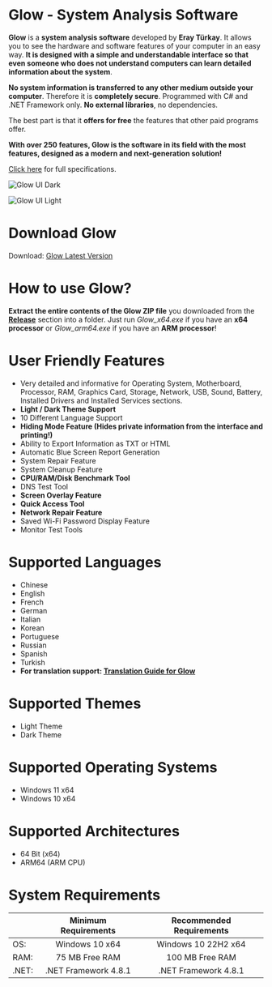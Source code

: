 # Glow - System Analysis Software

**Glow** is a **system analysis software** developed by **Eray Türkay**. It allows you to see the hardware and software features of your computer in an easy way. **It is designed with a simple and understandable interface so that even someone who does not understand computers can learn detailed information about the system**. 

**No system information is transferred to any other medium outside your computer**. Therefore it is **completely secure**. Programmed with C# and .NET Framework only. **No external libraries**, no dependencies. 

The best part is that it **offers for free** the features that other paid programs offer.

**With over 250 features, Glow is the software in its field with the most features, designed as a modern and next-generation solution!**

[Click here](https://www.turkaysoftware.com/glow) for full specifications.

![Glow UI Dark](https://github.com/user-attachments/assets/1f139e81-72b8-4ae4-9a2d-c638fddcd375)

![Glow UI Light](https://github.com/user-attachments/assets/64131d17-403e-42d5-9f47-be4fb60d8a2a)

# Download Glow

Download: [Glow Latest Version](https://github.com/turkaysoftware/glow/releases/latest)

# How to use Glow?

**Extract the entire contents of the Glow ZIP file** you downloaded from the **[Release](https://github.com/turkaysoftware/glow/releases/latest)** section into a folder. Just run *Glow_x64.exe* if you have an **x64 processor** or *Glow_arm64.exe* if you have an **ARM processor**!

# User Friendly Features

- Very detailed and informative for Operating System, Motherboard, Processor, RAM, Graphics Card, Storage, Network, USB, Sound, Battery, Installed Drivers and Installed Services sections.
- **Light / Dark Theme Support**
- 10 Different Language Support
- **Hiding Mode Feature (Hides private information from the interface and printing!)**
- Ability to Export Information as TXT or HTML
- Automatic Blue Screen Report Generation
- System Repair Feature
- System Cleanup Feature
- **CPU/RAM/Disk Benchmark Tool**
- DNS Test Tool
- **Screen Overlay Feature**
- **Quick Access Tool**
- **Network Repair Feature**
- Saved Wi-Fi Password Display Feature
- Monitor Test Tools

# Supported Languages

- Chinese
- English
- French
- German
- Italian
- Korean
- Portuguese
- Russian
- Spanish
- Turkish
- **For translation support: [Translation Guide for Glow](https://github.com/turkaysoftware/glow/discussions/20)**

# Supported Themes

- Light Theme
- Dark Theme

# Supported Operating Systems

- Windows 11 x64
- Windows 10 x64

# Supported Architectures

- 64 Bit (x64)
- ARM64 (ARM CPU)

# System Requirements

|  | Minimum Requirements | Recommended Requirements |
| -- | :--: | :--: |
| OS: | Windows 10 x64 | Windows 10 22H2 x64|
| RAM: | 75 MB Free RAM | 100 MB Free RAM |
| .NET: | .NET Framework 4.8.1 | .NET Framework 4.8.1 |

